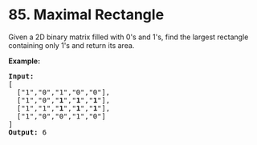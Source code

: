 <h1>85. Maximal Rectangle</h1>
<div><p>Given a 2D binary matrix filled with 0's and 1's, find the largest rectangle containing only 1's and return its area.</p>

<p><strong>Example:</strong></p>

<pre><strong>Input:</strong>
[
  ["1","0","1","0","0"],
  ["1","0","<strong>1</strong>","<strong>1</strong>","<strong>1</strong>"],
  ["1","1","<strong>1</strong>","<strong>1</strong>","<strong>1</strong>"],
  ["1","0","0","1","0"]
]
<strong>Output:</strong> 6
</pre>
</div>
